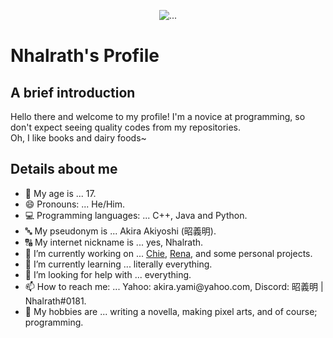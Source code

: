 <!--
**Nhalrath/Profile** is a ✨ _special_ ✨ repository because its `README.md` (this file) appears on your GitHub profile.
-->

<p align = "center">
  <img src = "https://imgur.com/6AAVHpa.gif" loading = "lazy" alt = "..."/>
<p/>

# Nhalrath's Profile

## A brief introduction
Hello there and welcome to my profile! I'm a novice at programming, so don't expect seeing quality codes from my repositories.\
Oh, I like books and dairy foods~
<br>

## Details about me
- 🔞 My age is ... 17.
- 😄 Pronouns: ... He/Him.
- 💻 Programming languages: ... C++, Java and Python.
- 🔤 My pseudonym is ... Akira Akiyoshi (昭義明).
- 🔠 My internet nickname is ... yes, Nhalrath.
- 🔭 I’m currently working on ... [Chie](https://github.com/Nhalrath/Chie), [Rena](https://github.com/Nhalrath/Rena), and some personal projects.
- 🌱 I’m currently learning ... literally everything.
- 🤔 I’m looking for help with ... everything.
- 📫 How to reach me: ... Yahoo: akira.yami<span><span/>@yahoo.com, Discord: 昭義明 | Nhalrath#0181.
- 🏓 My hobbies are ... writing a novella, making pixel arts, and of course; programming.
